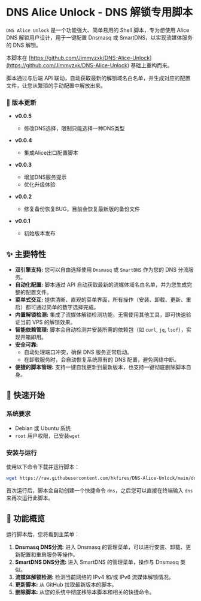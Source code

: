 # DNS Alice Unlock - DNS 解锁专用脚本

`DNS Alice Unlock` 是一个功能强大、简单易用的 Shell 脚本，专为想使用 Alice DNS 解锁用户设计，用于一键配置 Dnsmasq 或 SmartDNS，以实现流媒体服务的 DNS 解锁。

本脚本在 [https://github.com/Jimmyzxk/DNS-Alice-Unlock](https://github.com/Jimmyzxk/DNS-Alice-Unlock) 基础上重构而来。

脚本通过与后端 API 联动，自动获取最新的解锁域名白名单，并生成对应的配置文件，让您从繁琐的手动配置中解放出来。

### 📌 版本更新
* **v0.0.5**
  - 修改DNS选择，限制只能选择一种DNS类型

* **v0.0.4**
  - 集成Alice出口配置脚本

* **v0.0.3**
  - 增加DNS服务提示
  - 优化升级体验

* **v0.0.2**
  - 修复备份恢复BUG，目前会恢复最新版的备份文件

* **v0.0.1**
  - 初始版本发布


## ✨ 主要特性

*   **双引擎支持:** 您可以自由选择使用 `Dnsmasq` 或 `SmartDNS` 作为您的 DNS 分流服务。
*   **自动化配置:** 脚本通过 API 自动获取最新的流媒体域名白名单，并为您生成完整的配置文件。
*   **菜单式交互:** 提供清晰、直观的菜单界面，所有操作（安装、卸载、更新、重启）都可通过简单的数字选择完成。
*   **内置解锁检测:** 集成了流媒体解锁检测功能，无需使用其他工具，即可快速验证当前 VPS 的解锁效果。
*   **智能依赖管理:** 脚本会自动检测并安装所需的依赖包（如 `curl`, `jq`, `lsof`），实现开箱即用。
*   **安全可靠:**
    *   自动处理端口冲突，确保 DNS 服务正常启动。
    *   在卸载服务时，会自动恢复系统原有的 DNS 配置，避免网络中断。
*   **便捷的脚本管理:** 支持一键自我更新到最新版本，也支持一键彻底删除脚本自身。

## 🚀 快速开始

### 系统要求

*   Debian 或 Ubuntu 系统
*   `root` 用户权限，已安装`wget`

### 安装与运行

使用以下命令下载并运行脚本：

```bash
wget https://raw.githubusercontent.com/hkfires/DNS-Alice-Unlock/main/dns-alice-unlock.sh && chmod +x dns-alice-unlock.sh && bash dns-alice-unlock.sh
```

首次运行后，脚本会自动创建一个快捷命令 `dns`，之后您可以直接在终端输入 `dns` 来再次运行此脚本。

## 📖 功能概览

运行脚本后，您将看到主菜单：

1.  **Dnsmasq DNS分流:** 进入 Dnsmasq 的管理菜单，可以进行安装、卸载、更新配置和重启服务等操作。
2.  **SmartDNS DNS分流:** 进入 SmartDNS 的管理菜单，操作与 Dnsmasq 类似。
3.  **流媒体解锁检测:** 检测当前网络的 IPv4 和/或 IPv6 流媒体解锁情况。
4.  **更新脚本:** 从 GitHub 拉取最新版本的脚本。
5.  **删除脚本:** 从您的系统中彻底移除本脚本和相关的快捷命令。
